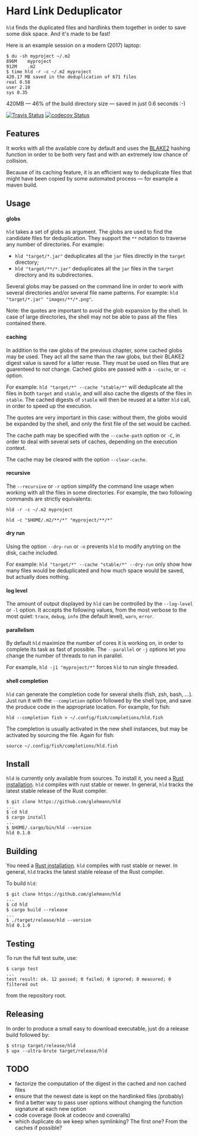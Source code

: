 Hard Link Deduplicator
======================

`hld` finds the duplicated files and hardlinks them together in order to save
some disk space. And it's made to be fast!

Here is an example session on a modern (2017) laptop:

```fish
$ du -sh myproject ~/.m2
896M    myproject
912M    .m2
$ time hld -r -c ~/.m2 myproject
420.17 MB saved in the deduplication of 671 files
real 0.58
user 2.10
sys 0.35
```

420MB — 46% of the build directory size — saved in just 0.6 seconds :-)

[![Travis Status](https://api.travis-ci.com/glehmann/hld.svg?branch=master)](https://travis-ci.com/glehmann/hld)
[![codecov Status](https://codecov.io/gh/glehmann/hld/branch/master/graph/badge.svg)](https://codecov.io/gh/glehmann/hld)

Features
--------

It works with all the available core by default and uses the [BLAKE2](https://blake2.net/)
hashing function in order to be both very fast and with an extremely low
chance of collision.

Because of its caching feature, it is an efficient way to deduplicate files
that might have been copied by some automated process — for example a maven
build.

Usage
-----

#### globs

`hld` takes a set of globs as argument. The globs are used to find the
candidate files for deduplication. They support the `**` notation to traverse
any number of directories. For example:

* `hld "target/*.jar"` deduplicates all the `jar` files directly in the `target`
  directory;
* `hld "target/**/*.jar"` deduplicates all the `jar` files in the `target`
  directory and its subdirectories.

Several globs may be passed on the command line in order to work with
several directories and/or several file name patterns. For example:
`hld "target/*.jar" "images/**/*.png"`.

Note: the quotes are important to avoid the glob expansion by the shell.
In case of large directories, the shell may not be able to pass all the
files contained there.

#### caching

In addition to the raw globs of the previous chapter, some cached globs may
be used. They act all the same than the raw globs, but their BLAKE2 digest
value is saved for a latter reuse. They must be used on files that are
guarenteed to *not* change. Cached globs are passed with a `--cache`,
or `-c` option.

For example: `hld "target/*" --cache "stable/*"` will deduplicate
all the files in both `target` and `stable`, and will also cache the
digests of the files in `stable`. The cached digests of `stable` will
then be reused at a latter `hld` call, in order to speed up the execution.

The quotes are very important in this case: without them, the globs would
be expanded by the shell, and only the first file of the set would be
cached.

The cache path may be specified with the `--cache-path` option or `-C`,
in order to deal with several sets of caches, depending on the execution
context.

The cache may be cleared with the option `--clear-cache`.

#### recursive

The `--recursive` or `-r` option simplify the command line usage when working
with all the files in some directories. For example, the two following
commands are strictly equivalents:

```fish
hld -r -c ~/.m2 myproject
```

```fish
hld -c "$HOME/.m2/**/*" "myproject/**/*"
```

#### dry run

Using the option `--dry-run` or `-n` prevents `hld` to modify anytring on
the disk, cache included.

For example: `hld "target/*" --cache "stable/*" --dry-run` only show how many
files would be deduplicated and how much space would be saved, but actually
does nothing.

#### log level

The amount of output displayed by `hld` can be controlled by the `--log-level`
or `-l` option. It accepts the following values, from the most verbose to
the most quiet: `trace`, `debug`, `info` (the default level), `warn`, `error`.

#### parallelism

By default `hld` maximize the number of cores it is working on, in order to
complete its task as fast of possible. The `--parallel` or `-j` options let
you change the number of threads to run in parallel.

For example, `hld -j1 "myproject/*"` forces `hld` to run single threaded.

#### shell completion

`hld` can generate the completion code for several shells (fish, zsh, bash, …).
Just run it with the `--completion` option followed by the shell type, and save
the produce code in the appropriate location. For example, for fish:

```fish
hld --completion fish > ~/.config/fish/completions/hld.fish
```

The completion is usually activated in the new shell instances, but may be
activated by sourcing the file. Again for fish:

```fish
source ~/.config/fish/completions/hld.fish
```

Install
-------

`hld` is currently only available from sources. To install it, you need
a [Rust installation](https://www.rust-lang.org/). `hld` compiles with rust
stable or newer. In general, `hld` tracks the latest stable release of the
Rust compiler.

```
$ git clone https://github.com/glehmann/hld
...
$ cd hld
$ cargo install
...
$ $HOME/.cargo/bin/hld --version
hld 0.1.0
```

Building
--------

You need a [Rust installation](https://www.rust-lang.org/). `hld` compiles
with rust stable or newer. In general, `hld` tracks the latest stable release
of the Rust compiler.

To build `hld`:

```
$ git clone https://github.com/glehmann/hld
...
$ cd hld
$ cargo build --release
...
$ ./target/release/hld --version
hld 0.1.0
```

Testing
-------

To run the full test suite, use:

```
$ cargo test
...
test result: ok. 12 passed; 0 failed; 0 ignored; 0 measured; 0 filtered out

```

from the repository root.

Releasing
---------

In order to produce a small easy to download executable, just do a release
build followed by:

```
$ strip target/release/hld
$ upx --ultra-brute target/release/hld
```

TODO
----

* factorize the computation of the digest in the cached and non cached files
* ensure that the newest date is kept on the hardlinked files (probably)
* find a better way to pass user options without changing the function signature
  at each new option
* code coverage (look at codecov and coveralls)
* which duplicate do we keep when symlinking? The first one? From the caches if possible?
